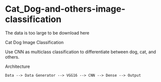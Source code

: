 # Cat_Dog-and-others-image-classification
The data is too large to be download here

Cat Dog Image Classification 

Use CNN as multiclass classification to differentiate between dog, cat, and others.

Architecture 
	
	Data --> Data Generator --> VGG16 --> CNN --> Dense --> Output
